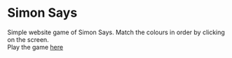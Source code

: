 # Simon Says
Simple website game of Simon Says. Match the colours in order by clicking on the screen.
<br>
Play the game <a href="https://dellod.github.io/SimonSays/">here</a>
